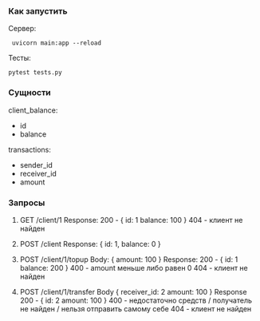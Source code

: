 ### Как запустить
Сервер:
```shell
 uvicorn main:app --reload
```

Тесты:
```shell
pytest tests.py
```

### Сущности

client_balance:
- id
- balance

transactions:
- sender_id
- receiver_id
- amount

### Запросы

1. GET /client/1
Response:
200 - {
    id: 1
    balance: 100
}
404 - клиент не найден

2. POST /client
Response:
{
    id: 1,
    balance: 0
}

3. POST /client/1/topup
Body: 
{
    amount: 100
}
Response: 
200 - {
id: 1
balance: 200
}
400 - amount меньше либо равен 0
404 - клиент не найден

4. POST /client/1/transfer
Body
{
    receiver_id: 2
    amount: 100
}
Response
200 - {
    id: 2
    amount: 100
}
400 - недостаточно средств / получатель не найден / нельзя отправить самому себе
404 - клиент не найден
